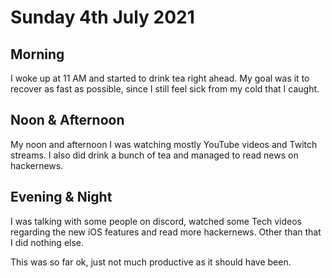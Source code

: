 # Sunday 4th July 2021

## Morning
I woke up at 11 AM and started to drink tea right ahead. My goal was it to recover as fast as possible, since I still feel sick from my cold that I caught. 

## Noon & Afternoon

My noon and afternoon I was watching mostly YouTube videos and Twitch streams. I also did drink a bunch of tea and managed to read news on hackernews. 

## Evening & Night

I was talking with some people on discord, watched some Tech videos regarding the new iOS features and read more hackernews. Other than that I did nothing else.

This was so far ok, just not much productive as it should have been.
